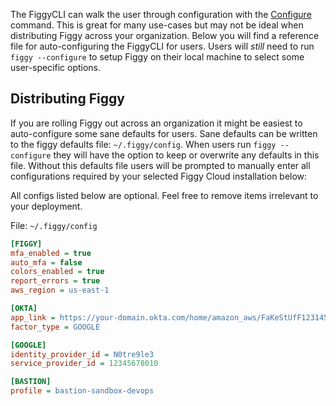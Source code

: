 The FiggyCLI can walk the user through configuration with the [Configure](/docs/commands/other/configure/) command.
This is great for many use-cases but may not be ideal when distributing Figgy across your organization. Below you will 
find a reference file for auto-configuring the FiggyCLI for users. Users will _still_ need to run `figgy --configure` to
setup Figgy on their local machine to select some user-specific options. 

## Distributing Figgy

If you are rolling Figgy out across an organization it might be easiest to auto-configure some sane defaults for users.
Sane defaults can be written to the figgy defaults file: `~/.figgy/config`. When users run `figgy --configure` they will
have the option to keep or overwrite any defaults in this file. Without this defaults file users will be prompted to
manually enter all configurations required by your selected Figgy Cloud installation below:

All configs listed below are optional. Feel free to remove items irrelevant to your deployment.

File: `~/.figgy/config` 
```ini
[FIGGY]
mfa_enabled = true
auto_mfa = false
colors_enabled = true
report_errors = true
aws_region = us-east-1

[OKTA]
app_link = https://your-domain.okta.com/home/amazon_aws/FaKeStUfF123145faf11zf/123
factor_type = GOOGLE

[GOOGLE]
identity_provider_id = N0tre9le3
service_provider_id = 12345678010

[BASTION]
profile = bastion-sandbox-devops
```